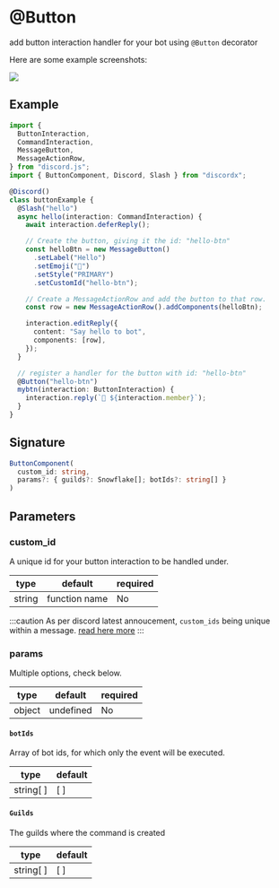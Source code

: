 # @Button

add button interaction handler for your bot using `@Button` decorator

Here are some example screenshots:

![](../../../static/img/button-example.jpg)

## Example

```ts
import {
  ButtonInteraction,
  CommandInteraction,
  MessageButton,
  MessageActionRow,
} from "discord.js";
import { ButtonComponent, Discord, Slash } from "discordx";

@Discord()
class buttonExample {
  @Slash("hello")
  async hello(interaction: CommandInteraction) {
    await interaction.deferReply();

    // Create the button, giving it the id: "hello-btn"
    const helloBtn = new MessageButton()
      .setLabel("Hello")
      .setEmoji("👋")
      .setStyle("PRIMARY")
      .setCustomId("hello-btn");

    // Create a MessageActionRow and add the button to that row.
    const row = new MessageActionRow().addComponents(helloBtn);

    interaction.editReply({
      content: "Say hello to bot",
      components: [row],
    });
  }

  // register a handler for the button with id: "hello-btn"
  @Button("hello-btn")
  mybtn(interaction: ButtonInteraction) {
    interaction.reply(`👋 ${interaction.member}`);
  }
}
```

## Signature

```ts
ButtonComponent(
  custom_id: string,
  params?: { guilds?: Snowflake[]; botIds?: string[] }
)
```

## Parameters

### custom_id

A unique id for your button interaction to be handled under.

| type   | default       | required |
| ------ | ------------- | -------- |
| string | function name | No       |

:::caution
As per discord latest annoucement, `custom_ids` being unique within a message. [read here more](https://discord.com/developers/docs/interactions/message-components#custom-id)
:::

### params

Multiple options, check below.

| type   | default   | required |
| ------ | --------- | -------- |
| object | undefined | No       |

#### `botIds`

Array of bot ids, for which only the event will be executed.

| type      | default |
| --------- | ------- |
| string[ ] | [ ]     |

#### `Guilds`

The guilds where the command is created

| type      | default |
| --------- | ------- |
| string[ ] | [ ]     |

